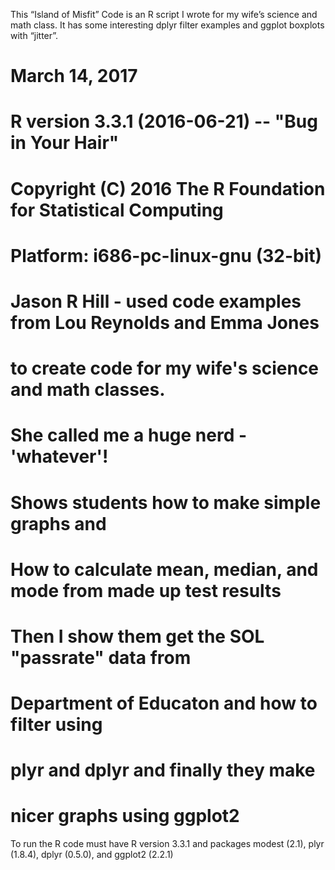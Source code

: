 This “Island of Misfit” Code is an R script I wrote for my wife’s science and math class. It has some interesting dplyr filter examples and ggplot boxplots with “jitter”.
# March 14, 2017
# R version 3.3.1 (2016-06-21) -- "Bug in Your Hair"
# Copyright (C) 2016 The R Foundation for Statistical Computing
# Platform: i686-pc-linux-gnu (32-bit)
# Jason R Hill - used code examples from Lou Reynolds and Emma Jones
# to create code for my wife's science and math classes.
# She called me a huge nerd - 'whatever'!
# Shows students how to make simple graphs and 
# How to calculate mean, median, and mode from made up test results
# Then I show them get the SOL "passrate" data from
# Department of Educaton and how to filter using
# plyr and dplyr and finally they make
# nicer graphs using ggplot2
To run the R code must have R version 3.3.1 and packages modest (2.1), plyr (1.8.4), dplyr (0.5.0), and ggplot2 (2.2.1)
